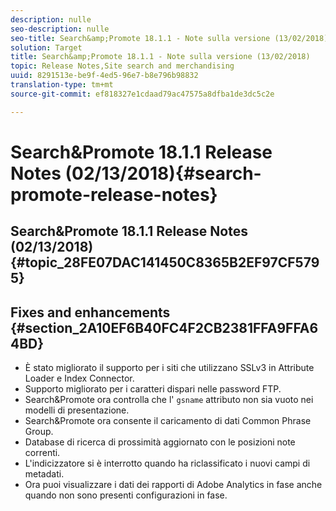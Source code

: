 ```yaml
---
description: nulle
seo-description: nulle
seo-title: Search&amp;Promote 18.1.1 - Note sulla versione (13/02/2018)
solution: Target
title: Search&amp;Promote 18.1.1 - Note sulla versione (13/02/2018)
topic: Release Notes,Site search and merchandising
uuid: 8291513e-be9f-4ed5-96e7-b8e796b98832
translation-type: tm+mt
source-git-commit: ef818327e1cdaad79ac47575a8dfba1de3dc5c2e

---
```



# Search&amp;Promote 18.1.1 Release Notes (02/13/2018){#search-promote-release-notes}

## Search&amp;Promote 18.1.1 Release Notes (02/13/2018) {#topic_28FE07DAC141450C8365B2EF97CF5795}

## Fixes and enhancements {#section_2A10EF6B40FC4F2CB2381FFA9FFA64BD}

* È stato migliorato il supporto per i siti che utilizzano SSLv3 in Attribute Loader e Index Connector.
* Supporto migliorato per i caratteri dispari nelle password FTP.
* Search&amp;Promote ora controlla che l&#39; `gsname` attributo non sia vuoto nei modelli di presentazione.
* Search&amp;Promote ora consente il caricamento di dati Common Phrase Group.
* Database di ricerca di prossimità aggiornato con le posizioni note correnti.
* L&#39;indicizzatore si è interrotto quando ha riclassificato i nuovi campi di metadati.
* Ora puoi visualizzare i dati dei rapporti di Adobe Analytics in fase anche quando non sono presenti configurazioni in fase.

